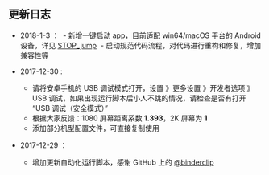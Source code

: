 ## 更新日志

- 2018-1-3 ：
  - 新增一键启动 app，目前适配 win64/macOS 平台的 Android 设备，详见 [STOP_jump](https://github.com/wangshub/wechat_jump_game/releases)
  - 启动规范代码流程，对代码进行重构和修复，增加兼容性等

- 2017-12-30 :
  - 请将安卓手机的 USB 调试模式打开，设置 》更多设置 》开发者选项 》USB 调试，如果出现运行脚本后小人不跳的情况，请检查是否有打开 “USB 调试（安全模式）”
  - 根据大家反馈：1080 屏幕距离系数 **1.393**，2K 屏幕为 **1**
  - 添加部分机型配置文件，可直接复制使用

- 2017-12-29 ：
  - 增加更新自动化运行脚本，感谢 GitHub 上的 [@binderclip](https://github.com/binderclip)
